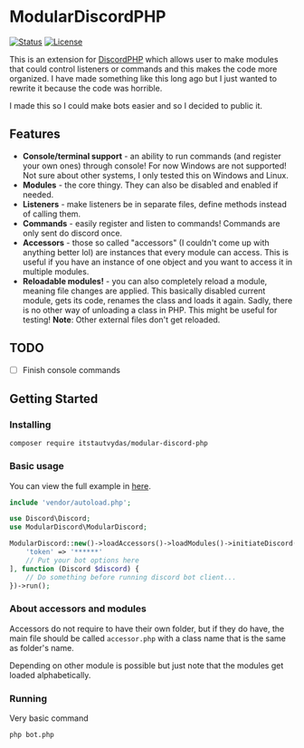 <h1>ModularDiscordPHP</h1>

[![Status](https://img.shields.io/badge/status-active-success.svg)]()
[![License](https://img.shields.io/badge/license-MIT-blue.svg)](/LICENSE)

This is an extension for <a about = "_blank" href = "https://github.com/discord-php/DiscordPHP">DiscordPHP</a> which allows user to make modules that could control listeners or commands and this makes the code more organized. I have made something like this long ago but I just wanted to rewrite it because the code was horrible.

I made this so I could make bots easier and so I decided to public it.

## Features
- **Console/terminal support** - an ability to run commands (and register your own ones) through console! For now Windows are not supported! Not sure about other systems, I only tested this on Windows and Linux.
- **Modules** - the core thingy. They can also be disabled and enabled if needed.
- **Listeners** - make listeners be in separate files, define methods instead of calling them.
- **Commands** - easily register and listen to commands! Commands are only sent do discord once.
- **Accessors** - those so called "accessors" (I couldn't come up with anything better lol) are instances that every module can access. This is useful if you have an instance of one object and you want to access it in multiple modules.
- **Reloadable modules!** - you can also completely reload a module, meaning file changes are applied. This basically disabled current module, gets its code, renames the class and loads it again. Sadly, there is no other way of unloading a class in PHP. This might be useful for testing! **Note**: Other external files don't get reloaded.

## TODO
- [ ] Finish console commands

## Getting Started

### Installing
```
composer require itstautvydas/modular-discord-php
```
### Basic usage
You can view the full example in [here](example).

```php
include 'vendor/autoload.php';

use Discord\Discord;
use ModularDiscord\ModularDiscord;

ModularDiscord::new()->loadAccessors()->loadModules()->initiateDiscord([
    'token' => '******'
    // Put your bot options here
], function (Discord $discord) {
    // Do something before running discord bot client...
})->run();
```

### About accessors and modules
Accessors do not require to have their own folder, but if they do have, the main file should be called `accessor.php` with a class name that is the same as folder's name.

Depending on other module is possible but just note that the modules get loaded alphabetically.

### Running
Very basic command
```
php bot.php
```

